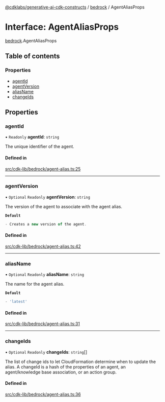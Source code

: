 [@cdklabs/generative-ai-cdk-constructs](../README.md) / [bedrock](../modules/bedrock.md) / AgentAliasProps

# Interface: AgentAliasProps

[bedrock](../modules/bedrock.md).AgentAliasProps

## Table of contents

### Properties

- [agentId](bedrock.AgentAliasProps.md#agentid)
- [agentVersion](bedrock.AgentAliasProps.md#agentversion)
- [aliasName](bedrock.AgentAliasProps.md#aliasname)
- [changeIds](bedrock.AgentAliasProps.md#changeids)

## Properties

### agentId

• `Readonly` **agentId**: `string`

The unique identifier of the agent.

#### Defined in

[src/cdk-lib/bedrock/agent-alias.ts:25](https://github.com/jstrunk/generative-ai-cdk-constructs/blob/29ef990/src/cdk-lib/bedrock/agent-alias.ts#L25)

___

### agentVersion

• `Optional` `Readonly` **agentVersion**: `string`

The version of the agent to associate with the agent alias.

**`Default`**

```ts
- Creates a new version of the agent.
```

#### Defined in

[src/cdk-lib/bedrock/agent-alias.ts:42](https://github.com/jstrunk/generative-ai-cdk-constructs/blob/29ef990/src/cdk-lib/bedrock/agent-alias.ts#L42)

___

### aliasName

• `Optional` `Readonly` **aliasName**: `string`

The name for the agent alias.

**`Default`**

```ts
- 'latest'
```

#### Defined in

[src/cdk-lib/bedrock/agent-alias.ts:31](https://github.com/jstrunk/generative-ai-cdk-constructs/blob/29ef990/src/cdk-lib/bedrock/agent-alias.ts#L31)

___

### changeIds

• `Optional` `Readonly` **changeIds**: `string`[]

The list of change ids to let CloudFormation determine when to update the alias.
A changeId is a hash of the properties of an agent, an agent/knowledge base association, or an action group.

#### Defined in

[src/cdk-lib/bedrock/agent-alias.ts:36](https://github.com/jstrunk/generative-ai-cdk-constructs/blob/29ef990/src/cdk-lib/bedrock/agent-alias.ts#L36)
